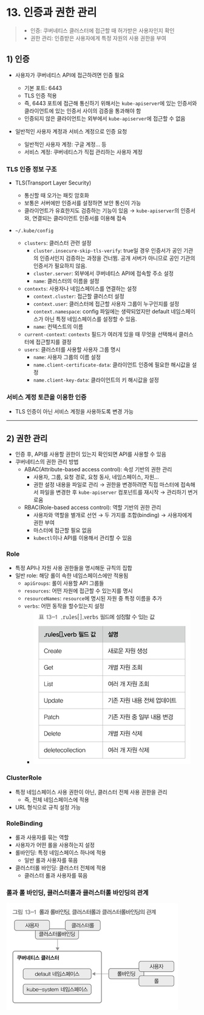 # 13. 인증과 권한 관리 
> - 인증: 쿠버네티스 클러스터에 접근할 때 허가받은 사용자인지 확인
> - 권한 관리: 인증받은 사용자에게 특정 자원의 사용 권한을 부여 


## 1) 인증 
- 사용자가 쿠버네티스 API에 접근하려면 인증 필요 
  - 기본 포트: 6443
  - TLS 인증 적용 
  - 즉, 6443 포트에 접근해 통신하기 위해서는 `kube-apiserver`에 있는 인증서와 클라이언트에 있는 인증서 사이의 검증을 통과해야 함 
  - 인증되지 않은 클라이언트는 외부에서 `kube-apiserver`에 접근할 수 없음 


- 일반적인 사용자 계정과 서비스 계정으로 인증 요청 
  - 일반적인 사용자 계정: 구글 계정... 등
  - 서비스 계정: 쿠버네티스가 직접 관리하는 사용자 계정 


### TLS 인증 정보 구조 
- TLS(Transport Layer Security)
  - 통신할 때 오가는 패킷 암호화 
  - 보통은 서버에만 인증서를 설정하면 보안 통신이 가능 
  - 클라이언트가 유효한지도 검증하는 기능이 있음 → `kube-apiserver`의 인증서와, 연결되는 클라이언트 인증서를 이용해 접속 


- `~/.kube/config`
  - `clusters`: 클러스터 관련 설정 
    - `cluster.insecure-skip-tls-verify`: true일 경우 인증서가 공인 기관의 인증서인지 검증하는 과정을 건너뜀. 공개 서버가 아니므로 공인 기관의 인증서가 필요하지 않음.
    - `cluster.server`: 외부에서 쿠버네티스 API에 접속할 주소 설정 
    - `name`: 클러스터의 이름을 설정
  - `contexts`: 사용자나 네임스페이스를 연결하는 설정 
    - `context.cluster`: 접근할 클러스터 설정
    - `context.user`: 클러스터에 접근할 사용자 그룹이 누구인지를 설정
    - `context.namespace`: config 파일에는 생략되었지만 default 네임스페이스가 아닌 특정 네임스페이스를 설정할 수 있음.
    - `name`: 컨텍스트의 이름 
  - `current-context`: `contexts` 필드가 여러개 있을 때 무엇을 선택해서 클러스터에 접근할지를 결정 
  - `users`: 클러스터를 사용할 사용자 그룹 명시 
    - `name`: 사용자 그룹의 이름 설정
    - `name.client-certificate-data`: 클라이언트 인증에 필요한 해시값을 설정
    - `name.client-key-data`: 클라이언트의 키 해시값을 설정


### 서비스 계정 토큰을 이용한 인증 
- TLS 인증이 아닌 서비스 계정을 사용하도록 변경 가능 

---

## 2) 권한 관리
- 인증 후, API를 사용할 권한이 있는지 확인되면 API를 사용할 수 있음 
- 쿠버네티스의 권한 관리 방법 
  - ABAC(Attribute-based access control): 속성 기반의 권한 관리 
    - 사용자, 그룹, 요청 경로, 요청 동사, 네임스페이스, 자원...
    - 권한 설정 내용을 파일로 관리 → 권한을 변경하려면 직접 마스터에 접속해서 파일을 변경한 후 `kube-apiserver` 컴포넌트를 재시작 → 관리하기 번거로움 
  - RBAC(Role-based access control): 역할 기반의 권한 관리 
    - 사용자와 역할을 별개로 선언 → 두 가지를 조합(binding) → 사용자에게 권한 부여 
    - 마스터에 접근할 필요 없음 
    - `kubectl`이나 API를 이용해서 관리할 수 있음 


### Role
- 특정 API나 자원 사용 권한들을 명시해둔 규칙의 집합 
- 일반 role: 해당 롤이 속한 네임스페이스에만 적용됨 
  - `apiGroups`: 롤이 사용할 API 그룹들
  - `resources`: 어떤 자원에 접근할 수 있는지를 명시
  - `resourceNames`: `resource`에 명시된 자원 중 특정 이름을 추가 
  - `verbs`: 어떤 동작을 할수있는지 설정
    - ![img.png](img.png)


### ClusterRole
- 특정 네임스페이스 사용 권한이 아닌, 클러스터 전체 사용 권한을 관리 
  - 즉, 전체 네임스페이스에 적용 
- URL 형식으로 규칙 설정 가능 


### RoleBinding
- 롤과 사용자를 묶는 역할 
- 사용자가 어떤 롤을 사용하는지 설정 
- 롤바인딩: 특정 네임스페이스 하나에 적용
  - 일반 롤과 사용자를 묶음 
- 클러스터롤 바인딩: 클러스터 전체에 적용
  - 클러스터 롤과 사용자를 묶음


### 롤과 롤 바인딩, 클러스터롤과 클러스터롤 바인딩의 관계  
![img_1.png](img_1.png)

